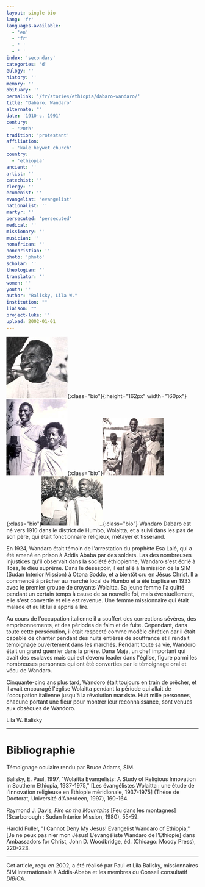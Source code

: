 ```yaml
---
layout: single-bio
lang: 'fr'
languages-available:
  - 'en'
  - 'fr'
  - ' '
  - ' '
index: 'secondary'
categories: 'd'
eulogy: ''
history: ''
memory: ''
obituary: ''
permalink: '/fr/stories/ethiopia/dabaro-wandaro/'
title: "Dabaro, Wandaro"
alternate: ""
date: '1910-c. 1991'
century:
  - '20th'
tradition: 'protestant'
affiliation:
  - 'kale heywet church'
country:
  - 'ethiopia'
ancient: ''
artist: ''
catechist: ''
clergy: ''
ecumenist: ''
evangelist: 'evangelist'
nationalist: ''
martyr: ''
persecuted: 'persecuted'
medical: ''
missionary: ''
musician: ''
nonafrican: ''
nonchristian: ''
photo: 'photo'
scholar: ''
theologian: ''
translator: ''
women: ''
youth: ''
author: "Balisky, Lila W."
institution: ""
liaison: ""
project-luke: ''
upload: 2002-01-01
---
```


![Wandaro Dabaro](/images/bio-pics/ethiopia/dabaro-wandaro/wandaro_dabaro4.jpg){:class="bio"}{:height="162px" width="160px"}![Wandaro et sa femme](/images/bio-pics/ethiopia/dabaro-wandaro/wandaro_dabaro5.jpg){:class="bio"}![Dabaro et ses enfants](/images/bio-pics/ethiopia/dabaro-wandaro/wandaro_dabaro3.jpg){:class="bio"}![Dabaro et Toro.](/images/bio-pics/ethiopia/dabaro-wandaro/wandaro_dabaro6.jpg){:class="bio"} Wandaro Dabaro est né vers 1910 dans le district de Humbo, Wolaitta, et a suivi dans les pas de son père, qui était fonctionnaire religieux, métayer et tisserand.

En 1924, Wandaro était témoin de l'arrestation du prophète Esa Lalé, qui a été amené en prison à Addis Ababa par des soldats. Las des nombreuses injustices qu'il observait dans la société éthiopienne, Wandaro s'est écrié à Tosa, le dieu suprême. Dans le désespoir, il est allé à la mission de la SIM (Sudan Interior Mission) à Otona Soddo, et a bientôt cru en Jésus Christ. Il a commencé à prêcher au marché local de Humbo et a été baptisé en 1933 avec le premier groupe de croyants Wolaitta. Sa jeune femme l'a quitté pendant un certain temps à cause de sa nouvelle foi, mais éventuellement, elle s'est convertie et elle est revenue. Une femme missionnaire qui était malade et au lit lui a appris à lire.

Au cours de l'occupation italienne il a souffert des corrections sévères, des emprisonnements, et des périodes de faim et de fuite. Cependant, dans toute cette persécution, il était respecté comme modèle chrétien car il était capable de chanter pendant des nuits entières de souffrance et il rendait témoignage ouvertement dans les marchés. Pendant toute sa vie, Wandoro était un grand guerrier dans la prière. Dana Maja, un chef important qui avait des esclaves mais qui est devenu leader dans l'église, figure parmi les nombreuses personnes qui ont été converties par le témoignage oral et vécu de Wandaro.

Cinquante-cinq ans plus tard, Wandoro était toujours en train de prêcher, et il avait encouragé l'église Wolaitta pendant la période qui allait de l'occupation italienne jusqu'à la révolution marxiste. Huit mille personnes, chacune portant une fleur pour montrer leur reconnaissance, sont venues aux obsèques de Wandoro.

Lila W. Balisky

---

# Bibliographie

Témoignage oculaire rendu par Bruce Adams, SIM.

Balisky, E. Paul, 1997, "Wolaitta Evangelists: A Study of Religious Innovation in Southern Ethiopia, 1937-1975," [Les évangélistes Wolaitta : une étude de l'innovation religieuse en Ethiopie méridionale, 1937-1975] (Thèse de Doctorat, Université d'Aberdeen, 1997), 160-164.

Raymond J. Davis, *Fire on the Mountains* [Feu dans les montagnes] (Scarborough : Sudan Interior Mission, 1980), 55-59.

Harold Fuller, "I Cannot Deny My Jesus! Evangelist Wandaro of Ethiopia," [Je ne peux pas nier mon Jésus! L'evangéliste Wandaro de l'Ethiopie] dans Ambassadors for Christ, John D. Woodbridge, éd. (Chicago: Moody Press), 220-223.

---

Cet article, reçu en 2002, a été réalisé par Paul et Lila Balisky, missionnaires SIM internationale à Addis-Abeba et les membres du Conseil consultatif *DIBICA*.

